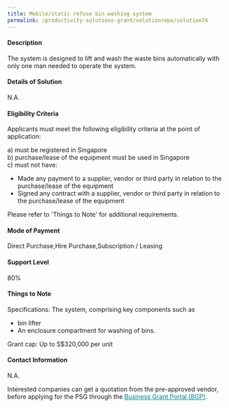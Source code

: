 ```yaml
---
title: Mobile/static refuse bin washing system
permalink: /productivity-solutions-grant/solutionrepo/solution74
---
```


#### Description

The system is designed to lift and wash the waste bins automatically with only one man needed to operate the system. 

#### Details of Solution

N.A.

#### Eligibility Criteria

Applicants must meet the following eligibility criteria at the point of application:

a) must be registered in Singapore <br>
b) purchase/lease of the equipment must be used in Singapore <br>
c) must not have:
- Made any payment to a supplier, vendor or third party in relation to the purchase/lease of the equipment
- Signed any contract with a supplier, vendor or third party in relation to the purchase/lease of the equipment

Please refer to 'Things to Note' for additional requirements.

#### Mode of Payment
Direct Purchase,Hire Purchase,Subscription / Leasing

#### Support Level
80%

#### Things to Note
Specifications:
The system, comprising key components such as 
- bin lifter
- An enclosure compartment for washing of bins. 

Grant cap: Up to S$320,000 per unit

#### Contact Information
N.A.

Interested companies can get a quotation from the pre-approved vendor, before applying for the PSG through the <a target='_blank' style='color:#037e8a' href='https://www.businessgrants.gov.sg/'>Business Grant Portal (BGP)</a>.
